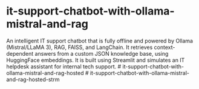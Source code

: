# it-support-chatbot-with-ollama-mistral-and-rag
An intelligent IT support chatbot that is fully offline and powered by Ollama (Mistral/LLaMA 3), RAG, FAISS, and LangChain. It retrieves context-dependent answers from a custom JSON knowledge base, using HuggingFace embeddings. It is built using Streamlit and simulates an IT helpdesk assistant for internal tech support.
#   i t - s u p p o r t - c h a t b o t - w i t h - o l l a m a - m i s t r a l - a n d - r a g - h o s t e d  
 #   i t - s u p p o r t - c h a t b o t - w i t h - o l l a m a - m i s t r a l - a n d - r a g - h o s t e d - s t r m  
 